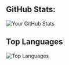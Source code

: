 ## GitHub Stats:

![Your GitHub Stats](https://github-readme-stats.vercel.app/api?username=Mandar-1107&show_icons=true&theme=radical)
## Top Languages

![Top Languages](https://github-readme-stats.vercel.app/api/top-langs/?username=Mandar-1107&layout=compact&theme=radical)
